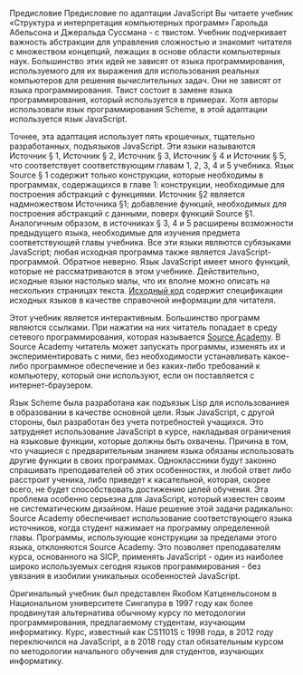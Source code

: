 Предисловие
Предисловие по адаптации JavaScript
Вы читаете учебник «Структура и интерпретация компьютерных программ» Гарольда Абельсона и Джеральда Суссмана - с твистом. Учебник подчеркивает важность абстракции для управления сложностью и знакомит читателя с множеством концепций, лежащих в основе области компьютерных наук. Большинство этих идей не зависят от языка программирования, используемого для их выражения для использования реальных компьютеров для решения вычислительных задач. Они не зависят от языка программирования. Твист состоит в замене языка программирования, который используется в примерах. Хотя авторы использовали язык программирования Scheme, в этой адаптации используется язык JavaScript.

Точнее, эта адаптация использует пять крошечных, тщательно разработанных, подъязыков JavaScript. Эти языки называются Источник § 1, Источник § 2, Источник § 3, Источник § 4 и Источник § 5, что соответствует соответствующим главам 1, 2, 3, 4 и 5 учебника. Язык Source § 1 содержит только конструкции, которые необходимы в программах, содержащихся в главе 1: конструкции, необходимые для построения абстракций с функциями. Источник §2 является надмножеством Источника §1; добавление функций, необходимых для построения абстракций с данными, поверх функций Source §1. Аналогичным образом, в источниках § 3, 4 и 5 расширены возможности предыдущего языка, необходимые для изучения предмета соответствующей главы учебника. Все эти языки являются субязыками JavaScript; любая исходная программа также является JavaScript-программой. Обратное неверно. Язык JavaScript имеет много функций, которые не рассматриваются в этом учебнике. Действительно, исходные языки настолько малы, что их вполне можно описать на нескольких страницах текста. [Исходный код](https://sicp.comp.nus.edu.sg/source) содержит спецификации исходных языков в качестве справочной информации для читателя.

Этот учебник является интерактивным. Большинство программ являются ссылками. При нажатии на них читатель попадает в среду сетевого программирования, которая называется [Source Academy](https://sourceacademy.nus.edu.sg/login). В Source Academy читатель может запускать программы, изменять их и экспериментировать с ними, без необходимости устанавливать какое-либо программное обеспечение и без каких-либо требований к компьютеру, который они используют, если он поставляется с интернет-браузером.

Язык Scheme была разработана как подъязык Lisp для использованиея в образовании в качестве основной цели. Язык JavaScript, с другой стороны, был разработан без учета потребностей учащихся. Это затрудняет использование JavaScript в курсе, накладывая ограничения на языковые функции, которые должны быть охвачены. Причина в том, что учащиеся с предварительным знанием языка обязаны использовать другие функции в своих программах. Одноклассники будут законно спрашивать преподавателей об этих особенностях, и любой ответ либо расстроит ученика, либо приведет к касательной, которая, скорее всего, не будет способствовать достижению целей обучения. Эта проблема особенно серьезна для JavaScript, который известен своим не систематическим дизайном. Наше решение этой задачи радикально: Source Academy обеспечивает использование соответствующего языка источников, когда студент нажимает на программу определенной главы. Программы, использующие конструкции за пределами этого языка, отклоняются Source Academy. Это позволяет преподавателям курса, основанного на SICP, применять JavaScript - один из наиболее широко используемых сегодня языков программирования - без увязания в изобилии уникальных особенностей JavaScript.

Оригинальный учебник был представлен Якобом Катценельсоном в Национальном университете Сингапура в 1997 году как более продвинутая альтернатива обычному курсу по методологии программирования, предлагаемому студентам, изучающим информатику. Курс, известный как CS1101S с 1998 года, в 2012 году переключился на JavaScript, а в 2018 году стал обязательным курсом по методологии начального обучения для студентов, изучающих информатику.